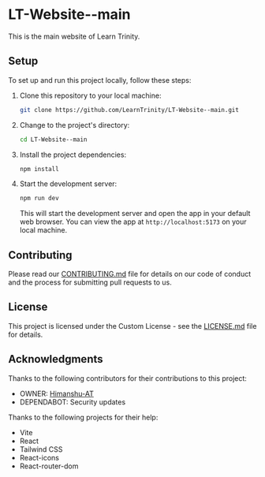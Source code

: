 # LT-Website--main

This is the main website of Learn Trinity.

## Setup

To set up and run this project locally, follow these steps:

1. Clone this repository to your local machine:

   ```bash
   git clone https://github.com/LearnTrinity/LT-Website--main.git
   ```

2. Change to the project's directory:

   ```bash
   cd LT-Website--main
   ```

3. Install the project dependencies:

   ```bash
   npm install
   ```

4. Start the development server:

   ```bash
   npm run dev
   ```

   This will start the development server and open the app in your default web browser. You can view the app at `http://localhost:5173` on your local machine.

## Contributing

Please read our [CONTRIBUTING.md](CONTRIBUTING.md) file for details on our code of conduct and the process for submitting pull requests to us.

## License

This project is licensed under the Custom License - see the [LICENSE.md](LICENSE.md) file for details.

## Acknowledgments

Thanks to the following contributors for their contributions to this project:
- OWNER: [Himanshu-AT](https://github.com/Himanshu-AT)
- DEPENDABOT: Security updates

Thanks to the following projects for their help:
- Vite
- React
- Tailwind CSS
- React-icons
- React-router-dom